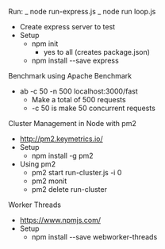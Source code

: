 Run:
_ node run-express.js
_ node run loop.js

* Create express server to test
* Setup
  * npm init
    * yes to all (creates package.json)
  * npm install --save express

Benchmark using Apache Benchmark

* ab -c 50 -n 500 localhost:3000/fast
  * Make a total of 500 requests
  * -c 50 is make 50 concurrent requests

Cluster Management in Node with pm2

* http://pm2.keymetrics.io/
* Setup
  * npm install -g pm2
* Using pm2
  * pm2 start run-cluster.js -i 0
  * pm2 monit
  * pm2 delete run-cluster

Worker Threads

* https://www.npmjs.com/
* Setup
  * npm install --save webworker-threads
